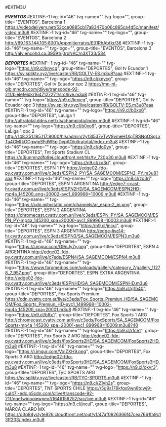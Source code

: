 #EXTM3U

***EVENTOS***
#EXTINF:-1 tvg-id="46" tvg-name="" tvg-logo="", group-title="EVENTOS", Barcelona 1 
https://videodelivery.net/53cce0885cb17a83470b06c895ca4d5c/manifest/video.m3u8
#EXTINF:-1 tvg-id="46" tvg-name="" tvg-logo="", group-title="EVENTOS", Barcelona 2
http://89.163.144.105:8001/Appmitierratvs/E01RhAbfkr/36
#EXTINF:-1 tvg-id="46" tvg-name="" tvg-logo="", group-title="EVENTOS", Barcelona 3
http://alv.encohd.co:39591/j0roNAC/n3XT33/534

***DEPORTES***
#EXTINF:-1 tvg-id="46" tvg-name="" tvg-logo="https://n9.cl/knycg", group-title="DEPORTES", Gol tv Ecuador 1 
https://sv.spliktv.xyz/live/caster/RB/GOLTV-ES.m3u8?aaa
#EXTINF:-1 tvg-id="46" tvg-name="" tvg-logo="https://n9.cl/knycg", group-title="DEPORTES", Gol tv Ecuador opc 2
https://mn-nl-glb.mncdn.com/dlive/transcode-92-211/bielefeldk/1647127271/src/live.m3u8
#EXTINF:-1 tvg-id="46" tvg-name="" tvg-logo="https://n9.cl/knycg", group-title="DEPORTES", Gol tv Ecuador opc 3
https://sv.spliktv.xyz/live/caster/RB/GOLTV-ES.m3u8?aaa
#EXTINF:-1 tvg-id="46" tvg-name="" tvg-logo="https://n9.cl/b0xo6", group-title="DEPORTES", LaLiga 1 
http://ultratotal.ddns.net/xls/champiota/index.m3u8
#EXTINF:-1 tvg-id="46" tvg-name="" tvg-logo="https://n9.cl/b0xo6", group-title="DEPORTES", LaLiga 1 opc 2
http://148.251.185.117:8000/hls/admin/2y13l537vTyV8ymeH1XgTBSNqOSgLxTa4GMfkGCgwjpSFdW5pjDvpAO/ultratotal/index.m3u8
#EXTINF:-1 tvg-id="46" tvg-name="" tvg-logo="https://n9.cl/do0yv", group-title="DEPORTES", Tnt Sports Stadium CL
https://d3junmnzdfp8ej.cloudfront.net/hls/tv_720p30.m3u8
#EXTINF:-1 tvg-id="46" tvg-name="" tvg-logo="https://n9.cl/zo3ri", group-title="DEPORTES", ESPN 1 PY
https://edge02-fdo-py.cvattv.com.ar/live/c3eds/ESPN2_PY/SA_SAGEMCOM/ESPN2_PY.m3u8?aaa
#EXTINF:-1 tvg-id="46" tvg-name="" tvg-logo="https://n9.cl/zo3ri", group-title="DEPORTES", ESPN 1 ARGENTINA
http://edge7-ccast-hr.cvattv.com.ar/live/c3eds/ESPN2HD/SA_SAGEMCOM/ESPN2HD-mp4a_145200_eng=20002-avc1_899968=10009.m3u8
#EXTINF:-1 tvg-id="46" tvg-name="" tvg-logo="https://cdn.mitvstatic.com/channels/ar_espn-2_m.png", group-title="DEPORTES", ESPN 2 ARGENTINA
https://chromecast.cvattv.com.ar/live/c3eds/ESPN_PY/SA_SAGEMCOM/ESPN_PY-mp4a_145200_spa=20000-avc1_899968=10003.m3u8
#EXTINF:-1 tvg-id="46" tvg-name="" tvg-logo="https://n9.cl/jncul", group-title="DEPORTES", ESPN 3 ARGENTINA 
http://edge-live14-hr.cvattv.com.ar/live/c3eds/ESPN3/SA_SAGEMCOM/ESPN3.m3u8
#EXTINF:-1 tvg-id="46" tvg-name="" tvg-logo="https://i.imgur.com/G9nJy7y.png", group-title="DEPORTES", ESPN 4 ARGENTINA 
http://edge02-fdo-py.cvattv.com.ar/live/c7eds/ESPN4/SA_SAGEMCOM/ESPN4.m3u8
#EXTINF:-1 tvg-id="46" tvg-name="" tvg-logo="https://www.foromedios.com/uploads/gallery/category_7/gallery_11278_7_957.png", group-title="DEPORTES", ESPN EXTRA ARGENTINA
http://edge02-fdo-py.cvattv.com.ar/live/c3eds/ESPNHD/SA_SAGEMCOM/ESPNHD.m3u8
#EXTINF:-1 tvg-id="46" tvg-name="" tvg-logo="https://n9.cl/g1h40", group-title="DEPORTES", Fox Sports Premium
https://cdn.cvattv.com.ar/live/c3eds/Fox_Sports_Premiun_HD/SA_SAGEMCOM/Fox_Sports_Premiun_HD-avc1_1499968=10002-mp4a_145200_spa=20001.m3u8
#EXTINF:-1 tvg-id="46" tvg-name="" tvg-logo="https://n9.cl/bftx1", group-title="DEPORTES", Fox Sports 1 ARG
http://chromecast.cvattv.com.ar/live/c3eds/FoxSports/SA_SAGEMCOM/FoxSports-mp4a_145200_spa=20001-avc1_899968=10009.m3u8?40
#EXTINF:-1 tvg-id="46" tvg-name="" tvg-logo="https://n9.cl/rfce1", group-title="DEPORTES", Fox Sports 2 ARG
http://edge02-fdo-py.cvattv.com.ar/live/c3eds/FoxSports2HD/SA_SAGEMCOM/FoxSports2HD.m3u8
#EXTINF:-1 tvg-id="46" tvg-name="" tvg-logo="https://i.imgur.com/VxIZXH9.png", group-title="DEPORTES", Fox Sports 3 ARG
http://edge02-fdo-py.cvattv.com.ar/live/c3eds/FoxSports3HD/SA_SAGEMCOM/FoxSports3HD.m3u8
#EXTINF:-1 tvg-id="46" tvg-name="" tvg-logo="https://n9.cl/okvr3", group-title="DEPORTES", TyC SPORTS ARG
https://sv.spliktv.xyz/live/caster/RB/TYC-SPORTS.m3u8
#EXTINF:-1 tvg-id="46" tvg-name="" tvg-logo="https://n9.cl/21vh2s", group-title="DEPORTES", TNT SPORTS CHILE
https://5g9s179kfgx9wn8tqwj9-cul47i-edc.p5cdn.com/dlive/transcode-92-211/nqefwinooiewpeof/1646158252/src/live.m3u8
#EXTINF:-1 tvg-id="46" tvg-name="" tvg-logo="https://n9.cl/jncul", group-title="DEPORTES", MARCA CLARO MX
https://d3q84yclyte826.cloudfront.net/out/v1/47af0926366f47cea7661fa9c13ff203/index.m3u8














